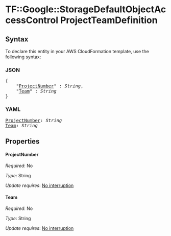 # TF::Google::StorageDefaultObjectAccessControl ProjectTeamDefinition

## Syntax

To declare this entity in your AWS CloudFormation template, use the following syntax:

### JSON

<pre>
{
    "<a href="#projectnumber" title="ProjectNumber">ProjectNumber</a>" : <i>String</i>,
    "<a href="#team" title="Team">Team</a>" : <i>String</i>
}
</pre>

### YAML

<pre>
<a href="#projectnumber" title="ProjectNumber">ProjectNumber</a>: <i>String</i>
<a href="#team" title="Team">Team</a>: <i>String</i>
</pre>

## Properties

#### ProjectNumber

_Required_: No

_Type_: String

_Update requires_: [No interruption](https://docs.aws.amazon.com/AWSCloudFormation/latest/UserGuide/using-cfn-updating-stacks-update-behaviors.html#update-no-interrupt)

#### Team

_Required_: No

_Type_: String

_Update requires_: [No interruption](https://docs.aws.amazon.com/AWSCloudFormation/latest/UserGuide/using-cfn-updating-stacks-update-behaviors.html#update-no-interrupt)

